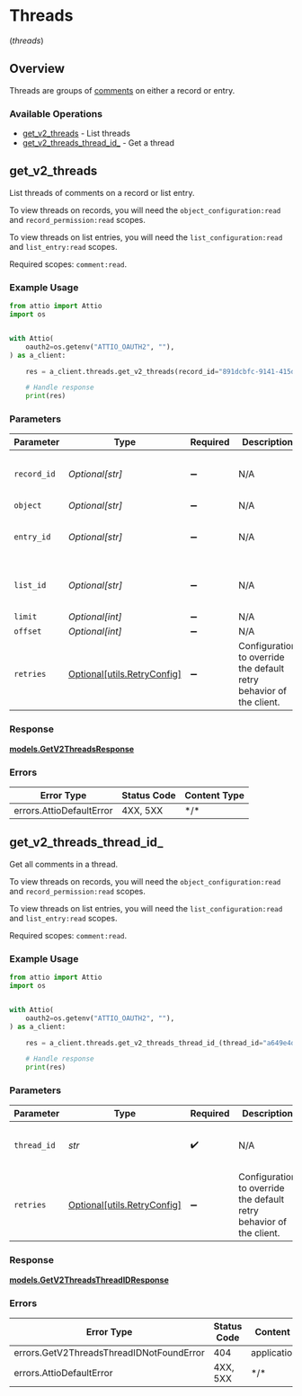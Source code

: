 # Threads
(*threads*)

## Overview

Threads are groups of [comments](/rest-api/endpoint-reference/comments/get-a-comment) on either a record or entry.

### Available Operations

* [get_v2_threads](#get_v2_threads) - List threads
* [get_v2_threads_thread_id_](#get_v2_threads_thread_id_) - Get a thread

## get_v2_threads

List threads of comments on a record or list entry.

To view threads on records, you will need the `object_configuration:read` and `record_permission:read` scopes.

To view threads on list entries, you will need the `list_configuration:read` and `list_entry:read` scopes.

Required scopes: `comment:read`.

### Example Usage

<!-- UsageSnippet language="python" operationID="get_/v2/threads" method="get" path="/v2/threads" -->
```python
from attio import Attio
import os


with Attio(
    oauth2=os.getenv("ATTIO_OAUTH2", ""),
) as a_client:

    res = a_client.threads.get_v2_threads(record_id="891dcbfc-9141-415d-9b2a-2238a6cc012d", object="people", entry_id="2e6e29ea-c4e0-4f44-842d-78a891f8c156", list_id="33ebdbe9-e529-47c9-b894-0ba25e9c15c0", limit=10, offset=5)

    # Handle response
    print(res)

```

### Parameters

| Parameter                                                           | Type                                                                | Required                                                            | Description                                                         | Example                                                             |
| ------------------------------------------------------------------- | ------------------------------------------------------------------- | ------------------------------------------------------------------- | ------------------------------------------------------------------- | ------------------------------------------------------------------- |
| `record_id`                                                         | *Optional[str]*                                                     | :heavy_minus_sign:                                                  | N/A                                                                 | 891dcbfc-9141-415d-9b2a-2238a6cc012d                                |
| `object`                                                            | *Optional[str]*                                                     | :heavy_minus_sign:                                                  | N/A                                                                 | people                                                              |
| `entry_id`                                                          | *Optional[str]*                                                     | :heavy_minus_sign:                                                  | N/A                                                                 | 2e6e29ea-c4e0-4f44-842d-78a891f8c156                                |
| `list_id`                                                           | *Optional[str]*                                                     | :heavy_minus_sign:                                                  | N/A                                                                 | 33ebdbe9-e529-47c9-b894-0ba25e9c15c0                                |
| `limit`                                                             | *Optional[int]*                                                     | :heavy_minus_sign:                                                  | N/A                                                                 | 10                                                                  |
| `offset`                                                            | *Optional[int]*                                                     | :heavy_minus_sign:                                                  | N/A                                                                 | 5                                                                   |
| `retries`                                                           | [Optional[utils.RetryConfig]](../../models/utils/retryconfig.md)    | :heavy_minus_sign:                                                  | Configuration to override the default retry behavior of the client. |                                                                     |

### Response

**[models.GetV2ThreadsResponse](../../models/getv2threadsresponse.md)**

### Errors

| Error Type               | Status Code              | Content Type             |
| ------------------------ | ------------------------ | ------------------------ |
| errors.AttioDefaultError | 4XX, 5XX                 | \*/\*                    |

## get_v2_threads_thread_id_

Get all comments in a thread.

To view threads on records, you will need the `object_configuration:read` and `record_permission:read` scopes.

To view threads on list entries, you will need the `list_configuration:read` and `list_entry:read` scopes.

Required scopes: `comment:read`.

### Example Usage

<!-- UsageSnippet language="python" operationID="get_/v2/threads/{thread_id}" method="get" path="/v2/threads/{thread_id}" -->
```python
from attio import Attio
import os


with Attio(
    oauth2=os.getenv("ATTIO_OAUTH2", ""),
) as a_client:

    res = a_client.threads.get_v2_threads_thread_id_(thread_id="a649e4d9-435c-43fb-83ba-847b4876f27a")

    # Handle response
    print(res)

```

### Parameters

| Parameter                                                           | Type                                                                | Required                                                            | Description                                                         | Example                                                             |
| ------------------------------------------------------------------- | ------------------------------------------------------------------- | ------------------------------------------------------------------- | ------------------------------------------------------------------- | ------------------------------------------------------------------- |
| `thread_id`                                                         | *str*                                                               | :heavy_check_mark:                                                  | N/A                                                                 | a649e4d9-435c-43fb-83ba-847b4876f27a                                |
| `retries`                                                           | [Optional[utils.RetryConfig]](../../models/utils/retryconfig.md)    | :heavy_minus_sign:                                                  | Configuration to override the default retry behavior of the client. |                                                                     |

### Response

**[models.GetV2ThreadsThreadIDResponse](../../models/getv2threadsthreadidresponse.md)**

### Errors

| Error Type                               | Status Code                              | Content Type                             |
| ---------------------------------------- | ---------------------------------------- | ---------------------------------------- |
| errors.GetV2ThreadsThreadIDNotFoundError | 404                                      | application/json                         |
| errors.AttioDefaultError                 | 4XX, 5XX                                 | \*/\*                                    |